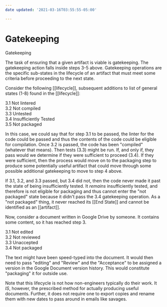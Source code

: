 ```yaml
---
date updated: '2021-03-16T03:55:55-05:00'

---
```


# Gatekeeping

Gatekeeping

The task of ensuring that a given artifact is viable is gatekeeping.  The gatekeeping action falls inside steps 3-5 above.
Gatekeeping operations are the specific sub-states in the lifecycle of an artifact that must meet some criteria before proceeding to the next state.

Consider the following [[lifecycle]], subsequent additions to list of general states (1-8) found in the [[lifecycle]]:

3.1 Not lintered<br/>
3.2 Not compiled<br/>
3.3 Untested<br/>
3.4 Insufficiently Tested<br/>
3.5 Not packaged<br/>

In this case, we could say that for step 3.1 to be passed, the linter for the code could be passed and thus the contents of the code could be eligible for compilation.  Once 3.2 is passed, the code has been "compiled" (whatever that means).  Then tests (3.3)  might be run. If, and only if, they pass would we determine if they were sufficient to proceed (3.4).  If they were sufficient, then the process would move on to the packaging step to produce some potentially useful artifact that could move through some possible additional gatekeeping to move to step 4 above.

If 3.1, 3.2, and 3.3 passed, but 3.4 did not, then the code never made it past the state of being insufficiently tested.  It _remains_
insufficiently tested, and therefore is not eligible for packaging and thus cannot enter the "not packaged" state because it didn't pass the 3.4 gatekeeping operation.  As a "not packaged" thing, it never reached its [[End State]] and cannot be identified as an [[artifact]].

Now, consider a document written in Google Drive by someone.  It contains some content, so it has reached step 3.

3.1 Not edited<br/>
3.2 Not reviewed<br/>
3.3 Unaccepted<br/>
3.4 Not packaged<br/>

The text might have been speed-typed into the document.
It would then need to pass "editing" and "Review" and the "Acceptance" to be assigned a version in the Google Document version history.
This would constitute "packaging" it for outside use.

Note that this lifecycle is not how non-engineers typically do their work.  It _IS_, however, the prescribed method for actually producing useful documents.  Further, it does not require one to export copies and rename them with new dates to pass around in emails like savages.
